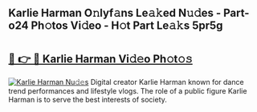 ## Karlie Harman O𝚗lyf𝚊ns Le𝚊𝚔ed N𝚞𝚍es - Part-o24 Ph𝚘tos Vi𝚍eo - H𝚘t Part Le𝚊𝚔s 5pr5g

# <h2><a href="http://hf77hxd.feru.top/?c=Karlie+Harman">🔗 👉 🔴 Karlie Harman Vi𝚍𝚎o Ph𝚘t𝚘𝚜</a></h2>

[![Karlie Harman Nu𝚍𝚎s](https://i.imgur.com/0TWrTi3.gif)](http://hf77hxd.feru.top/?c=Karlie+Harman)
Digital creator Karlie Harman known for dance trend performances and lifestyle vlogs. The role of a public figure Karlie Harman is to serve the best interests of society. 
